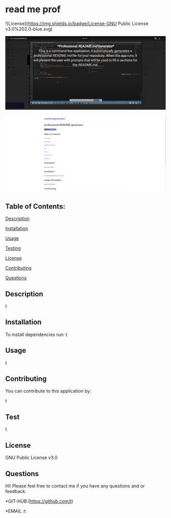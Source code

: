 # read me prof


  ![License](https://img.shields.io/badge/License-GNU Public License v3.0%202.0-blue.svg)

  [![Alt text for your video](https://github.com/nbmc1991/readmegenerator/blob/main/visual/Screenshot%202020-11-14%20115702.png)](https://youtu.be/uleqBb1IDMg)

  ![](https://github.com/nbmc1991/readmegenerator/blob/main/visual/2020-11-13.png)


## Table of Contents:


[Description](#description)


[Installation](#installation)

[Usage](#usage)


[Testing](#testing)


[License](#license)


[Contributing](#contributing)


[Questions](#questions)



## Description

t

## Installation

To install dependencies run:
t

## Usage 

t

## Contributing

You can contribute to this application by:

t

## Test 


t

## License 

 GNU Public License v3.0


## Questions 
Hi! 
Please feel free to contact me if you have any questions and     or feedback.


*GIT-HUB:(https://github.com/t)

*EMAIL :t
  


